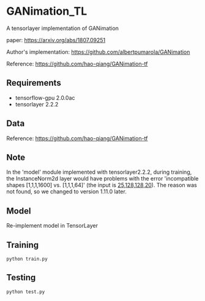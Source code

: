 # GANimation_TL

A tensorlayer implementation of GANimation

paper: https://arxiv.org/abs/1807.09251

Author's implementation: https://github.com/albertpumarola/GANimation

Reference: https://github.com/hao-qiang/GANimation-tf

## Requirements
- tensorflow-gpu 2.0.0ac
- tensorlayer 2.2.2

## Data

Reference: https://github.com/hao-qiang/GANimation-tf

## Note

In the 'model' module implemented with tensorlayer2.2.2, during training, the InstanceNorm2d layer would have problems with the error 'incompatible shapes [1,1,1,1600] vs. [1,1,1,64]' (the input is [25,128,128,20](B,H,W,C)). The reason was not found, so we changed to version 1.11.0 later.

## Model

Re-implement model in TensorLayer

## Training
```
python train.py
```

## Testing
```
python test.py
```
